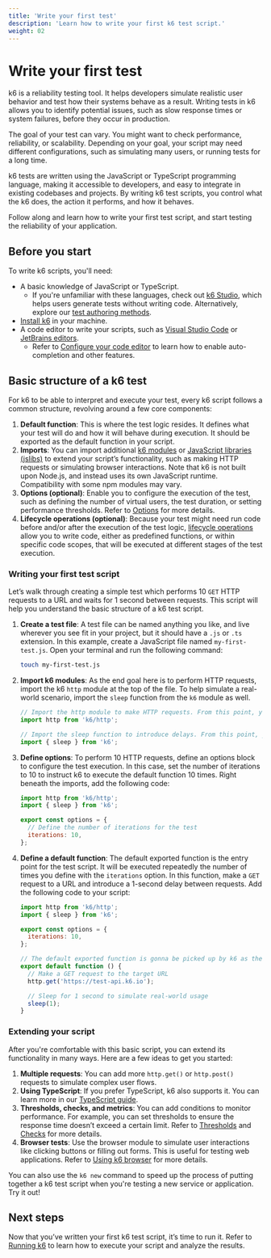 ```yaml
---
title: 'Write your first test'
description: 'Learn how to write your first k6 test script.'
weight: 02
---
```


# Write your first test

k6 is a reliability testing tool. It helps developers simulate realistic user behavior and test how their systems behave as a result. Writing tests in k6 allows you to identify potential issues, such as slow response times or system failures, before they occur in production.

The goal of your test can vary. You might want to check performance, reliability, or scalability. Depending on your goal, your script may need different configurations, such as simulating many users, or running tests for a long time.

k6 tests are written using the JavaScript or TypeScript programming language, making it accessible to developers, and easy to integrate in existing codebases and projects. By writing k6 test scripts, you control what the k6 does, the action it performs, and how it behaves.

Follow along and learn how to write your first test script, and start testing the reliability of your application.

## Before you start

To write k6 scripts, you'll need:

- A basic knowledge of JavaScript or TypeScript.
  - If you're unfamiliar with these languages, check out [k6 Studio](https://grafana.com/docs/k6/<K6_VERSION>/k6-studio/), which helps users generate tests without writing code. Alternatively, explore our [test authoring methods](https://grafana.com/docs/k6/<K6_VERSION>/using-k6/test-authoring/).
- [Install k6](https://grafana.com/docs/k6/<K6_VERSION>/set-up/) in your machine.
- A code editor to write your scripts, such as [Visual Studio Code](https://code.visualstudio.com/) or [JetBrains editors](https://www.jetbrains.com/).
  - Refer to [Configure your code editor](https://grafana.com/docs/k6/<K6_VERSION>/set-up/configure-your-code-editor/) to learn how to enable auto-completion and other features.

## Basic structure of a k6 test

For k6 to be able to interpret and execute your test, every k6 script follows a common structure, revolving around a few core components:

1. **Default function**: This is where the test logic resides. It defines what your test will do and how it will behave during execution. It should be exported as the default function in your script.
2. **Imports**: You can import additional [k6 modules](https://grafana.com/docs/k6/<K6_VERSION>/javascript-api/) or [JavaScript libraries (jslibs)](https://grafana.com/docs/k6/<K6_VERSION>/javascript-api/jslib/) to extend your script’s functionality, such as making HTTP requests or simulating browser interactions. Note that k6 is not built upon Node.js, and instead uses its own JavaScript runtime. Compatibility with some npm modules may vary.
3. **Options (optional)**: Enable you to configure the execution of the test, such as defining the number of virtual users, the test duration, or setting performance thresholds. Refer to [Options](https://grafana.com/docs/k6/<K6_VERSION>/using-k6/k6-options/) for more details.
4. **Lifecycle operations (optional)**: Because your test might need run code before and/or after the execution of the test logic, [lifecycle operations](https://grafana.com/docs/k6/<K6_VERSION>/javascript-api/jslib/) allow you to write code, either as predefined functions, or within specific code scopes, that will be executed at different stages of the test execution.

### Writing your first test script

Let’s walk through creating a simple test which performs 10 `GET` HTTP requests to a URL and waits for 1 second between requests. This script will help you understand the basic structure of a k6 test script.

1. **Create a test file**: A test file can be named anything you like, and live wherever you see fit in your project, but it should have a `.js` or `.ts` extension. In this example, create a JavaScript file named `my-first-test.js`. Open your terminal and run the following command:

   ```bash
   touch my-first-test.js
   ```

2. **Import k6 modules**: As the end goal here is to perform HTTP requests, import the k6 `http` module at the top of the file. To help simulate a real-world scenario, import the `sleep` function from the `k6` module as well.

   ```javascript
   // Import the http module to make HTTP requests. From this point, you can use `http` methods to make HTTP requests.
   import http from 'k6/http';

   // Import the sleep function to introduce delays. From this point, you can use the `sleep` function to introduce delays in your test script.
   import { sleep } from 'k6';
   ```

3. **Define options**: To perform 10 HTTP requests, define an options block to configure the test execution. In this case, set the number of iterations to 10 to instruct k6 to execute the default function 10 times. Right beneath the imports, add the following code:

   ```javascript
   import http from 'k6/http';
   import { sleep } from 'k6';

   export const options = {
     // Define the number of iterations for the test
     iterations: 10,
   };
   ```

4. **Define a default function**: The default exported function is the entry point for the test script. It will be executed repeatedly the number of times you define with the `iterations` option. In this function, make a `GET` request to a URL and introduce a 1-second delay between requests. Add the following code to your script:

   ```javascript
   import http from 'k6/http';
   import { sleep } from 'k6';

   export const options = {
     iterations: 10,
   };

   // The default exported function is gonna be picked up by k6 as the entry point for the test script. It will be executed repeatedly in "iterations" for the whole duration of the test.
   export default function () {
     // Make a GET request to the target URL
     http.get('https://test-api.k6.io');

     // Sleep for 1 second to simulate real-world usage
     sleep(1);
   }
   ```

### Extending your script

After you're comfortable with this basic script, you can extend its functionality in many ways. Here are a few ideas to get you started:

1. **Multiple requests**: You can add more `http.get()` or `http.post()` requests to simulate complex user flows.
2. **Using TypeScript**: If you prefer TypeScript, k6 also supports it. You can learn more in our [TypeScript guide](https://grafana.com/docs/k6/<K6_VERSION>/using-k6/javascript-typescript-compatibility-mode/#experimental-enhanced-mode).
3. **Thresholds, checks, and metrics**: You can add conditions to monitor performance. For example, you can set thresholds to ensure the response time doesn’t exceed a certain limit. Refer to [Thresholds](https://grafana.com/docs/k6/<K6_VERSION>/using-k6/thresholds/) and [Checks](https://grafana.com/docs/k6/<K6_VERSION>/using-k6/checks/) for more details.
4. **Browser tests**: Use the browser module to simulate user interactions like clicking buttons or filling out forms. This is useful for testing web applications. Refer to  [Using k6 browser](https://grafana.com/docs/k6/<K6_VERSION>/using-k6-browser/) for more details.

You can also use the `k6 new` command to speed up the process of putting together a k6 test script when you're testing a new service or application. Try it out!

## Next steps

Now that you’ve written your first k6 test script, it’s time to run it. Refer to [Running k6](https://grafana.com/docs/k6/<K6_VERSION>/get-started/running-k6/) to learn how to execute your script and analyze the results.
